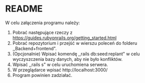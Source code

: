 # README

W celu załączenia programu należy:
1. Pobrać następujące rzeczy z https://guides.rubyonrails.org/getting_started.html
2. Pobrać repozytorium i przejść w wierszu poleceń do folderu ,,Backend+frontend".
3. (Opcjonalnie) Wpisać komendę ,,rails db:seed:replant" w celu wyczyszczenia bazy danych, aby nie było konfliktów.
4. Wpisać ,,rails s" w celu uruchomiena serwera.
5. W przeglądarce wpisać http://localhost:3000/
6. Program powinien zadziałać.
